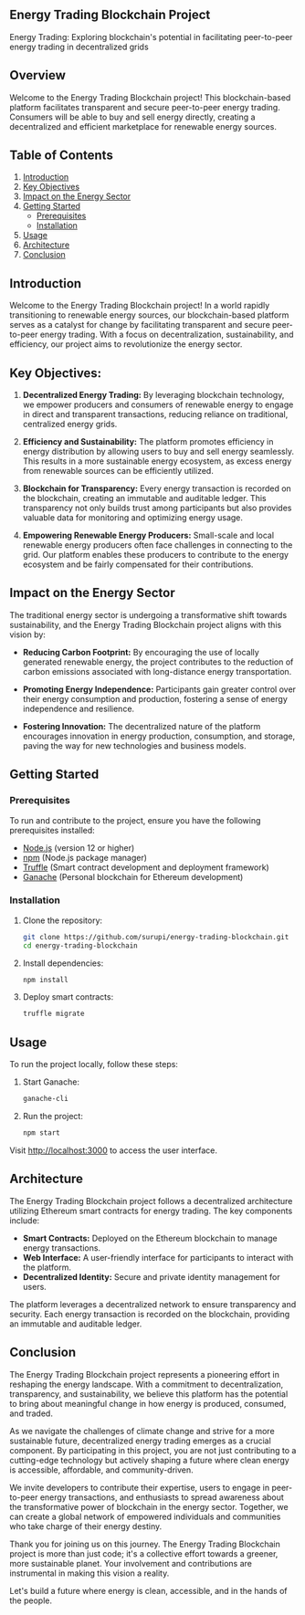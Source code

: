 ## Energy Trading Blockchain Project

Energy Trading: Exploring blockchain's potential in facilitating peer-to-peer energy trading in decentralized grids

## Overview

Welcome to the Energy Trading Blockchain project! This blockchain-based platform facilitates transparent and secure peer-to-peer energy trading. Consumers will be able to buy and sell energy directly, creating a decentralized and efficient marketplace for renewable energy sources.

## Table of Contents

1. [Introduction](#introduction)
2. [Key Objectives](#key-objectives)
3. [Impact on the Energy Sector](#impact-on-the-energy-sector)
4. [Getting Started](#getting-started)
   - [Prerequisites](#prerequisites)
   - [Installation](#installation)
5. [Usage](#usage)
6. [Architecture](#architecture)
7. [Conclusion](#conclusion)


## Introduction

Welcome to the Energy Trading Blockchain project! In a world rapidly transitioning to renewable energy sources, our blockchain-based platform serves as a catalyst for change by facilitating transparent and secure peer-to-peer energy trading. With a focus on decentralization, sustainability, and efficiency, our project aims to revolutionize the energy sector.

## Key Objectives:

1. **Decentralized Energy Trading:** By leveraging blockchain technology, we empower producers and consumers of renewable energy to engage in direct and transparent transactions, reducing reliance on traditional, centralized energy grids.

2. **Efficiency and Sustainability:** The platform promotes efficiency in energy distribution by allowing users to buy and sell energy seamlessly. This results in a more sustainable energy ecosystem, as excess energy from renewable sources can be efficiently utilized.

3. **Blockchain for Transparency:** Every energy transaction is recorded on the blockchain, creating an immutable and auditable ledger. This transparency not only builds trust among participants but also provides valuable data for monitoring and optimizing energy usage.

4. **Empowering Renewable Energy Producers:** Small-scale and local renewable energy producers often face challenges in connecting to the grid. Our platform enables these producers to contribute to the energy ecosystem and be fairly compensated for their contributions.

## Impact on the Energy Sector

The traditional energy sector is undergoing a transformative shift towards sustainability, and the Energy Trading Blockchain project aligns with this vision by:

- **Reducing Carbon Footprint:** By encouraging the use of locally generated renewable energy, the project contributes to the reduction of carbon emissions associated with long-distance energy transportation.

- **Promoting Energy Independence:** Participants gain greater control over their energy consumption and production, fostering a sense of energy independence and resilience.

- **Fostering Innovation:** The decentralized nature of the platform encourages innovation in energy production, consumption, and storage, paving the way for new technologies and business models.

## Getting Started

### Prerequisites

To run and contribute to the project, ensure you have the following prerequisites installed:

- [Node.js](https://nodejs.org/) (version 12 or higher)
- [npm](https://www.npmjs.com/) (Node.js package manager)
- [Truffle](https://www.trufflesuite.com/truffle) (Smart contract development and deployment framework)
- [Ganache](https://www.trufflesuite.com/ganache) (Personal blockchain for Ethereum development)

### Installation

1. Clone the repository:

    ```bash
    git clone https://github.com/surupi/energy-trading-blockchain.git
    cd energy-trading-blockchain
    ```

2. Install dependencies:

    ```bash
    npm install
    ```

3. Deploy smart contracts:

    ```bash
    truffle migrate
    ```

## Usage

To run the project locally, follow these steps:

1. Start Ganache:

    ```bash
    ganache-cli
    ```

2. Run the project:

    ```bash
    npm start
    ```

Visit [http://localhost:3000](http://localhost:3000) to access the user interface.

## Architecture

The Energy Trading Blockchain project follows a decentralized architecture utilizing Ethereum smart contracts for energy trading. The key components include:

- **Smart Contracts:** Deployed on the Ethereum blockchain to manage energy transactions.
- **Web Interface:** A user-friendly interface for participants to interact with the platform.
- **Decentralized Identity:** Secure and private identity management for users.

The platform leverages a decentralized network to ensure transparency and security. Each energy transaction is recorded on the blockchain, providing an immutable and auditable ledger.

## Conclusion

The Energy Trading Blockchain project represents a pioneering effort in reshaping the energy landscape. With a commitment to decentralization, transparency, and sustainability, we believe this platform has the potential to bring about meaningful change in how energy is produced, consumed, and traded.

As we navigate the challenges of climate change and strive for a more sustainable future, decentralized energy trading emerges as a crucial component. By participating in this project, you are not just contributing to a cutting-edge technology but actively shaping a future where clean energy is accessible, affordable, and community-driven.

We invite developers to contribute their expertise, users to engage in peer-to-peer energy transactions, and enthusiasts to spread awareness about the transformative power of blockchain in the energy sector. Together, we can create a global network of empowered individuals and communities who take charge of their energy destiny.

Thank you for joining us on this journey. The Energy Trading Blockchain project is more than just code; it's a collective effort towards a greener, more sustainable planet. Your involvement and contributions are instrumental in making this vision a reality.

Let's build a future where energy is clean, accessible, and in the hands of the people.
